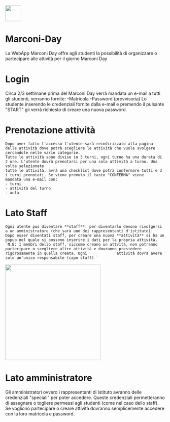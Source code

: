 <img src="http://34.107.20.99/assets/img/logo.png" width=50px>


# Marconi-Day
La WebApp Marconi Day offre agli studenti la possibilità di organizzare o partecipare alle attività per il giorno Marconi Day

# Login
   Circa 2/3 settimane prima del Marconi Day verrà mandata un e-mail a tutti gli studenti, verranno fornite: 
    -Matricola
    -Password (provvisoria)
    Lo studente inserendo le credenziali fornite dalla e-mail e premendo il pulsante "START" 
    gli verrà richiesto di creare una nuova password.
  
 # Prenotazione attività
    Dopo aver fatto l'accesso l'utente sarà reindirizzato alla pagina delle attività dove potrà scegliere le attività che vuole svolgere cercandole nelle varie categorie. 
    Tutte le attività sono divise in 3 turni, ogni turno ha una durata di 2 ore. L'utente dovrà prenotarsi per una sola attività a turno. Una volta selezionate 
    tutte le attività, avrà una checklist dove potrà confermare tutti e 3 i turni prenotati. Se viene premuto il tasto "CONFERMA" viene 
    mandata una e-mail con:
    - turni
    - attività del turno  
    - aula

# Lato Staff
    Ogni utente può diventare **staff**: per diventarlo devono rivolgersi a un amministratore (che sarà uno dei rappresentanti d'istituto).
    Dopo esser diventati staff, per creare una nuova **attività** si ha un popup nel quale si possono inserire i dati per la propria attività. 
    `N.B: I membri dello staff, siccome creano un attvità, non potranno partecipare o scegliere altre attività e dovranno presiedere rigorosamente in quella creata. Ogni             attività dovrà avere solo un'unico responsabile (capo staff) `

<img src="http://34.107.20.99/assets/img/inserisci.png" width=300px>



# Lato amministratore
   Gli amministratori ovvero i rappresentanti di Istituto avranno delle credenziali "speciali" per poter accedere. Queste credenziali permetteranno di assegnare o 
   togliere permessi agli studenti (come nel caso dello staff). Se vogliono partecipare o creare attività dovranno semplicemente accedere con la loro matricola e password.
